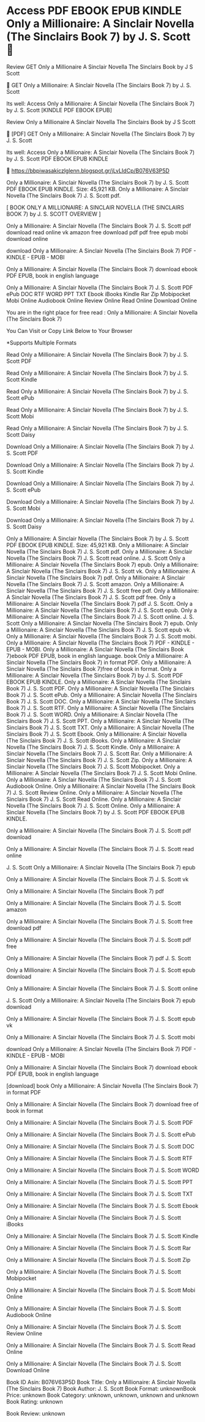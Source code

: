 # Access PDF EBOOK EPUB KINDLE Only a Millionaire: A Sinclair Novella (The Sinclairs Book 7) by  J. S. Scott 📝
Review GET Only a Millionaire A Sinclair Novella The Sinclairs Book by J S Scott

💌 GET Only a Millionaire: A Sinclair Novella (The Sinclairs Book 7) by J. S. Scott

Its well: Access Only a Millionaire: A Sinclair Novella (The Sinclairs Book 7) by J. S. Scott [KINDLE PDF EBOOK EPUB]


Review Only a Millionaire A Sinclair Novella The Sinclairs Book by J S Scott

📝 [PDF] GET Only a Millionaire: A Sinclair Novella (The Sinclairs Book 7) by J. S. Scott

Its well: Access Only a Millionaire: A Sinclair Novella (The Sinclairs Book 7) by J. S. Scott PDF EBOOK EPUB KINDLE



🌟 https://bbpiwasakiczlglenn.blogspot.gr/jLvLIdCp/B076V63P5D



Only a Millionaire: A Sinclair Novella (The Sinclairs Book 7) by J. S. Scott PDF EBOOK EPUB KINDLE. Size: 45,921 KB. Only a Millionaire: A Sinclair Novella (The Sinclairs Book 7) J. S. Scott pdf.

[ BOOK ONLY A MILLIONAIRE: A SINCLAIR NOVELLA (THE SINCLAIRS BOOK 7) by J. S. SCOTT OVERVIEW ]

Only a Millionaire: A Sinclair Novella (The Sinclairs Book 7) J. S. Scott pdf download read online vk amazon free download pdf pdf free epub mobi download online

download Only a Millionaire: A Sinclair Novella (The Sinclairs Book 7) PDF - KINDLE - EPUB - MOBI

Only a Millionaire: A Sinclair Novella (The Sinclairs Book 7) download ebook PDF EPUB, book in english language

Only a Millionaire: A Sinclair Novella (The Sinclairs Book 7) J. S. Scott PDF ePub DOC RTF WORD PPT TXT Ebook iBooks Kindle Rar Zip Mobipocket Mobi Online Audiobook Online Review Online Read Online Download Online

You are in the right place for free read : Only a Millionaire: A Sinclair Novella (The Sinclairs Book 7)

You Can Visit or Copy Link Below to Your Browser

*Supports Multiple Formats

Read Only a Millionaire: A Sinclair Novella (The Sinclairs Book 7) by J. S. Scott PDF

Read Only a Millionaire: A Sinclair Novella (The Sinclairs Book 7) by J. S. Scott Kindle

Read Only a Millionaire: A Sinclair Novella (The Sinclairs Book 7) by J. S. Scott ePub

Read Only a Millionaire: A Sinclair Novella (The Sinclairs Book 7) by J. S. Scott Mobi

Read Only a Millionaire: A Sinclair Novella (The Sinclairs Book 7) by J. S. Scott Daisy

Download Only a Millionaire: A Sinclair Novella (The Sinclairs Book 7) by J. S. Scott PDF

Download Only a Millionaire: A Sinclair Novella (The Sinclairs Book 7) by J. S. Scott Kindle

Download Only a Millionaire: A Sinclair Novella (The Sinclairs Book 7) by J. S. Scott ePub

Download Only a Millionaire: A Sinclair Novella (The Sinclairs Book 7) by J. S. Scott Mobi

Download Only a Millionaire: A Sinclair Novella (The Sinclairs Book 7) by J. S. Scott Daisy

Only a Millionaire: A Sinclair Novella (The Sinclairs Book 7) by J. S. Scott PDF EBOOK EPUB KINDLE. Size: 45,921 KB. Only a Millionaire: A Sinclair Novella (The Sinclairs Book 7) J. S. Scott pdf. Only a Millionaire: A Sinclair Novella (The Sinclairs Book 7) J. S. Scott read online. J. S. Scott Only a Millionaire: A Sinclair Novella (The Sinclairs Book 7) epub. Only a Millionaire: A Sinclair Novella (The Sinclairs Book 7) J. S. Scott vk. Only a Millionaire: A Sinclair Novella (The Sinclairs Book 7) pdf. Only a Millionaire: A Sinclair Novella (The Sinclairs Book 7) J. S. Scott amazon. Only a Millionaire: A Sinclair Novella (The Sinclairs Book 7) J. S. Scott free pdf. Only a Millionaire: A Sinclair Novella (The Sinclairs Book 7) J. S. Scott pdf free. Only a Millionaire: A Sinclair Novella (The Sinclairs Book 7) pdf J. S. Scott. Only a Millionaire: A Sinclair Novella (The Sinclairs Book 7) J. S. Scott epub. Only a Millionaire: A Sinclair Novella (The Sinclairs Book 7) J. S. Scott online. J. S. Scott Only a Millionaire: A Sinclair Novella (The Sinclairs Book 7) epub. Only a Millionaire: A Sinclair Novella (The Sinclairs Book 7) J. S. Scott epub vk. Only a Millionaire: A Sinclair Novella (The Sinclairs Book 7) J. S. Scott mobi. Only a Millionaire: A Sinclair Novella (The Sinclairs Book 7) PDF - KINDLE - EPUB - MOBI. Only a Millionaire: A Sinclair Novella (The Sinclairs Book 7)ebook PDF EPUB, book in english language. book Only a Millionaire: A Sinclair Novella (The Sinclairs Book 7) in format PDF. Only a Millionaire: A Sinclair Novella (The Sinclairs Book 7)free of book in format. Only a Millionaire: A Sinclair Novella (The Sinclairs Book 7) by J. S. Scott PDF EBOOK EPUB KINDLE. Only a Millionaire: A Sinclair Novella (The Sinclairs Book 7) J. S. Scott PDF. Only a Millionaire: A Sinclair Novella (The Sinclairs Book 7) J. S. Scott ePub. Only a Millionaire: A Sinclair Novella (The Sinclairs Book 7) J. S. Scott DOC. Only a Millionaire: A Sinclair Novella (The Sinclairs Book 7) J. S. Scott RTF. Only a Millionaire: A Sinclair Novella (The Sinclairs Book 7) J. S. Scott WORD. Only a Millionaire: A Sinclair Novella (The Sinclairs Book 7) J. S. Scott PPT. Only a Millionaire: A Sinclair Novella (The Sinclairs Book 7) J. S. Scott TXT. Only a Millionaire: A Sinclair Novella (The Sinclairs Book 7) J. S. Scott Ebook. Only a Millionaire: A Sinclair Novella (The Sinclairs Book 7) J. S. Scott iBooks. Only a Millionaire: A Sinclair Novella (The Sinclairs Book 7) J. S. Scott Kindle. Only a Millionaire: A Sinclair Novella (The Sinclairs Book 7) J. S. Scott Rar. Only a Millionaire: A Sinclair Novella (The Sinclairs Book 7) J. S. Scott Zip. Only a Millionaire: A Sinclair Novella (The Sinclairs Book 7) J. S. Scott Mobipocket. Only a Millionaire: A Sinclair Novella (The Sinclairs Book 7) J. S. Scott Mobi Online. Only a Millionaire: A Sinclair Novella (The Sinclairs Book 7) J. S. Scott Audiobook Online. Only a Millionaire: A Sinclair Novella (The Sinclairs Book 7) J. S. Scott Review Online. Only a Millionaire: A Sinclair Novella (The Sinclairs Book 7) J. S. Scott Read Online. Only a Millionaire: A Sinclair Novella (The Sinclairs Book 7) J. S. Scott Online. Only a Millionaire: A Sinclair Novella (The Sinclairs Book 7) by J. S. Scott PDF EBOOK EPUB KINDLE.

Only a Millionaire: A Sinclair Novella (The Sinclairs Book 7) J. S. Scott pdf download

Only a Millionaire: A Sinclair Novella (The Sinclairs Book 7) J. S. Scott read online

J. S. Scott Only a Millionaire: A Sinclair Novella (The Sinclairs Book 7) epub

Only a Millionaire: A Sinclair Novella (The Sinclairs Book 7) J. S. Scott vk

Only a Millionaire: A Sinclair Novella (The Sinclairs Book 7) pdf

Only a Millionaire: A Sinclair Novella (The Sinclairs Book 7) J. S. Scott amazon

Only a Millionaire: A Sinclair Novella (The Sinclairs Book 7) J. S. Scott free download pdf

Only a Millionaire: A Sinclair Novella (The Sinclairs Book 7) J. S. Scott pdf free

Only a Millionaire: A Sinclair Novella (The Sinclairs Book 7) pdf J. S. Scott

Only a Millionaire: A Sinclair Novella (The Sinclairs Book 7) J. S. Scott epub download

Only a Millionaire: A Sinclair Novella (The Sinclairs Book 7) J. S. Scott online

J. S. Scott Only a Millionaire: A Sinclair Novella (The Sinclairs Book 7) epub download

Only a Millionaire: A Sinclair Novella (The Sinclairs Book 7) J. S. Scott epub vk

Only a Millionaire: A Sinclair Novella (The Sinclairs Book 7) J. S. Scott mobi

download Only a Millionaire: A Sinclair Novella (The Sinclairs Book 7) PDF - KINDLE - EPUB - MOBI

Only a Millionaire: A Sinclair Novella (The Sinclairs Book 7) download ebook PDF EPUB, book in english language

[download] book Only a Millionaire: A Sinclair Novella (The Sinclairs Book 7) in format PDF

Only a Millionaire: A Sinclair Novella (The Sinclairs Book 7) download free of book in format

Only a Millionaire: A Sinclair Novella (The Sinclairs Book 7) J. S. Scott PDF

Only a Millionaire: A Sinclair Novella (The Sinclairs Book 7) J. S. Scott ePub

Only a Millionaire: A Sinclair Novella (The Sinclairs Book 7) J. S. Scott DOC

Only a Millionaire: A Sinclair Novella (The Sinclairs Book 7) J. S. Scott RTF

Only a Millionaire: A Sinclair Novella (The Sinclairs Book 7) J. S. Scott WORD

Only a Millionaire: A Sinclair Novella (The Sinclairs Book 7) J. S. Scott PPT

Only a Millionaire: A Sinclair Novella (The Sinclairs Book 7) J. S. Scott TXT

Only a Millionaire: A Sinclair Novella (The Sinclairs Book 7) J. S. Scott Ebook

Only a Millionaire: A Sinclair Novella (The Sinclairs Book 7) J. S. Scott iBooks

Only a Millionaire: A Sinclair Novella (The Sinclairs Book 7) J. S. Scott Kindle

Only a Millionaire: A Sinclair Novella (The Sinclairs Book 7) J. S. Scott Rar

Only a Millionaire: A Sinclair Novella (The Sinclairs Book 7) J. S. Scott Zip

Only a Millionaire: A Sinclair Novella (The Sinclairs Book 7) J. S. Scott Mobipocket

Only a Millionaire: A Sinclair Novella (The Sinclairs Book 7) J. S. Scott Mobi Online

Only a Millionaire: A Sinclair Novella (The Sinclairs Book 7) J. S. Scott Audiobook Online

Only a Millionaire: A Sinclair Novella (The Sinclairs Book 7) J. S. Scott Review Online

Only a Millionaire: A Sinclair Novella (The Sinclairs Book 7) J. S. Scott Read Online

Only a Millionaire: A Sinclair Novella (The Sinclairs Book 7) J. S. Scott Download Online

Book ID Asin: B076V63P5D
Book Title: Only a Millionaire: A Sinclair Novella (The Sinclairs Book 7)
Book Author: J. S. Scott
Book Format: unknownBook Price: unknown
Book Category: unknown, unknown, unknown and unknown
Book Rating: unknown

Book Review: unknown

